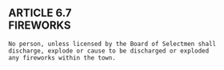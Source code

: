 ## ARTICLE 6.7<br/>FIREWORKS

```
No person, unless licensed by the Board of Selectmen shall
discharge, explode or cause to be discharged or exploded
any fireworks within the town.
```

